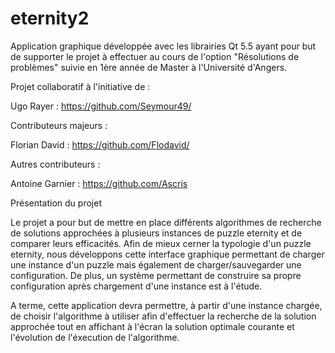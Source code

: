 # eternity2

Application graphique développée avec les librairies Qt 5.5 ayant pour but
de supporter le projet à effectuer au cours de l'option "Résolutions de
problèmes" suivie en 1ère année de Master à l'Université d'Angers.

Projet collaboratif à l'initiative de :

Ugo Rayer : https://github.com/Seymour49/

Contributeurs majeurs :

Florian David : https://github.com/Flodavid/

Autres contributeurs :

Antoine Garnier : https://github.com/Ascris


Présentation du projet

Le projet a pour but de mettre en place différents algorithmes de recherche
de solutions approchées à plusieurs instances de puzzle eternity et de comparer
leurs efficacités.
Afin de mieux cerner la typologie d'un puzzle eternity, nous développons cette
interface graphique permettant de charger une instance d'un puzzle mais également
de charger/sauvegarder une configuration.
De plus, un système permettant de construire sa propre configuration après chargement
d'une instance est à l'étude.

A terme, cette application devra permettre, à partir d'une instance chargée, de
choisir l'algorithme à utiliser afin d'effectuer la recherche de la solution approchée
tout en affichant à l'écran la solution optimale courante et l'évolution de l'éxecution
de l'algorithme.

